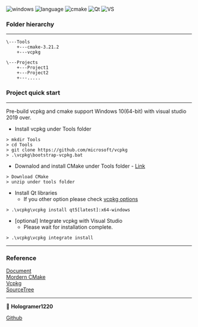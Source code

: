 <img alt="windows" src ="https://img.shields.io/badge/windows-10-blue.svg"/> <img alt="language" src ="https://img.shields.io/badge/cpp-17-yellow.svg"/> <img alt="cmake" src ="https://img.shields.io/badge/cmake-3.12-red.svg"/> <img alt="Qt" src ="https://img.shields.io/badge/Qt-5.15-41cd52.svg"/> <img alt="VS" src ="https://img.shields.io/badge/visualstudio-2019-purple.svg"/>

   
### Folder hierarchy   
---
```   
\---Tools    
    +---cmake-3.21.2    
    +---vcpkg    
    
\---Projects    
    +---Project1    
    +---Project2    
    +---.....    
```  

### Project quick start
---
Pre-build vcpkg and cmake support Windows 10(64-bit) with visual studio 2019 over. 

- Install vcpkg under Tools folder
```
> mkdir Tools
> cd Tools
> git clone https://github.com/microsoft/vcpkg
> .\vcpkg\bootstrap-vcpkg.bat
```

- Downalod and install CMake under Tools folder - [Link](https://cmake.org/download/)
```
> Download CMake 
> unzip under tools folder
```
    
- Install Qt libraries    
   + If you other option please check [vcpkg options](https://github.com/microsoft/vcpkg#quick-start-windows#)
```
> .\vcpkg\vcpkg install qt5[latest]:x64-windows
```

- [optional] Integrate vcpkg with Visual Studio
   + Please wait for installation complete.
```
> .\vcpkg\vcpkg integrate install
```
              
---
### Reference
[Document](https://devblogs.microsoft.com/cppblog/clear-functional-c-documentation-with-sphinx-breathe-doxygen-cmake/)   
[Mordern CMake](https://cliutils.gitlab.io/modern-cmake/)   
[Vcpkg](https://vcpkg.io/en/index.html)   
[SourceTree](https://github.com/michalbe/md-file-tree)
  
---
   

👤 **Hologramer1220**

[Github](https://github.com/holograming/)   


